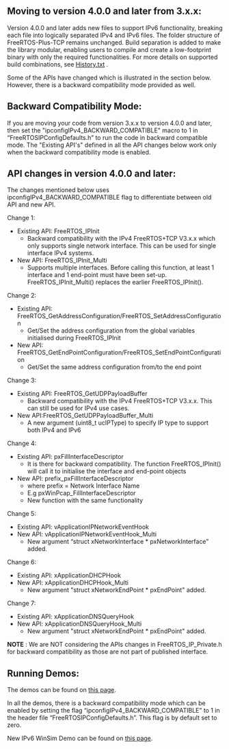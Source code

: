 Moving to version 4.0.0 and later from 3.x.x:
--------------------------------

Version 4.0.0 and later adds new files to support IPv6 functionality, breaking each file into logically separated IPv4 and IPv6 files. The folder structure of FreeRTOS-Plus-TCP remains unchanged. Build separation is added to make the library modular, enabling users to compile and create a low-footprint binary with only the required functionalities. For more details on supported build combinations, see [History.txt](https://github.com/FreeRTOS/FreeRTOS-Plus-TCP/blob/main/History.txt) .

Some of the APIs have changed which is illustrated in the section below. However, there is a backward compatibility mode provided as well.

Backward Compatibility Mode:
---------------------------
   If you are moving your code from version 3.x.x to version 4.0.0 and later, then set the "ipconfigIPv4_BACKWARD_COMPATIBLE" macro to 1 in “FreeRTOSIPConfigDefaults.h” to run the code in backward compatible mode.
   The "Existing API's" defined in all the API changes below work only when the backward compatibility mode is enabled.

API changes in version 4.0.0 and later:
----------------------

The changes mentioned below uses ipconfigIPv4_BACKWARD_COMPATIBLE flag to differentiate between old API and new API.

Change 1:

   - Existing API: FreeRTOS_IPInit
      - Backward compatibility with the IPv4 FreeRTOS+TCP V3.x.x which only supports single network interface. This can be used for single  interface IPv4 systems.
   - New API: FreeRTOS_IPInit_Multi
      - Supports multiple interfaces. Before calling this function, at least 1 interface and 1 end-point must have been set-up. FreeRTOS_IPInit_Multi() replaces the earlier FreeRTOS_IPInit().

Change 2:

   - Existing API: FreeRTOS_GetAddressConfiguration/FreeRTOS_SetAddressConfiguration
      - Get/Set the address configuration from the global variables initialised during FreeRTOS_IPInit
   - New API: FreeRTOS_GetEndPointConfiguration/FreeRTOS_SetEndPointConfiguration
      - Get/Set the same address configuration from/to the end point

Change 3:

   - Existing API:  FreeRTOS_GetUDPPayloadBuffer
      - Backward compatibility with the IPv4 FreeRTOS+TCP V3.x.x. This can still be used for IPv4 use cases.
   - New API:FreeRTOS_GetUDPPayloadBuffer_Multi
      - A new argument (uint8_t ucIPType) to specify IP type to support both IPv4 and IPv6

Change 4:

   - Existing API: pxFillInterfaceDescriptor
      - It is there for backward compatibility. The function FreeRTOS_IPInit() will call it to initialise the interface and end-point objects
   - New API: prefix_pxFillInterfaceDescriptor
      - where prefix = Network Interface Name
      - E.g pxWinPcap_FillInterfaceDescriptor
      - New function with the same functionality

Change 5:

   - Existing API: vApplicationIPNetworkEventHook
   - New API: vApplicationIPNetworkEventHook_Multi
      - New argument “struct xNetworkInterface * pxNetworkInterface” added.

Change 6:

   - Existing API: xApplicationDHCPHook
   - New API: xApplicationDHCPHook_Multi
      - New argument "struct xNetworkEndPoint * pxEndPoint" added.

Change 7:

   - Existing API: xApplicationDNSQueryHook
   - New API: xApplicationDNSQueryHook_Multi
      - New argument "struct xNetworkEndPoint * pxEndPoint" added.

**NOTE** : We are NOT considering the APIs changes in FreeRTOS_IP_Private.h for backward compatibility as those are not part of published interface.

Running Demos:
-------------
The demos can be found on [this page](https://github.com/FreeRTOS/FreeRTOS/tree/main/FreeRTOS-Plus/Demo).

In all the demos, there is a backward compatibility mode which can be enabled by setting the flag “ipconfigIPv4_BACKWARD_COMPATIBLE” to 1 in the header file “FreeRTOSIPConfigDefaults.h”.
This flag is by default set to zero.

New IPv6 WinSim Demo can be found on [this page](https://github.com/FreeRTOS/FreeRTOS/tree/main/FreeRTOS-Plus/Demo/FreeRTOS_Plus_TCP_IPv6_Demo/IPv6_Multi_WinSim_demo).
